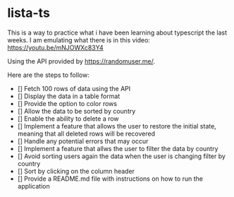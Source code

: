 # lista-ts

This is a way to practice what i have been learning about typescript the last weeks. I am emulating what there is in this video: https://youtu.be/mNJOWXc83Y4

Using the API provided by https://randomuser.me/.

Here are the steps to follow:

- [] Fetch 100 rows of data using the API
- [] Display the data in a table format
- [] Provide the option to color rows
- [] Allow the data to be sorted by country 
- [] Enable the ability to delete a row 
- [] Implement a feature that allows the user to restore the initial state, meaning that all deleted rows will be recovered
- [] Handle any potential errors that may occur
- [] Implement a feature that allws the user to filter the data by country
- [] Avoid sorting users again the data when the user is changing filter by country
- [] Sort by clicking on the column header
- [] Provide a README.md file with instructions on how to run the application
